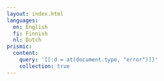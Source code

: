 ```yaml
---
layout: index.html
languages:
  en: English
  fi: Finnish
  nl: Dutch
prismic:
  content:
    query: '[[:d = at(document.type, "error")]]'
    collection: true
---
```

